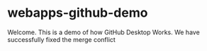 # webapps-github-demo

Welcome.
This is a demo of how GitHub Desktop Works.
We have successfully fixed the merge conflict

